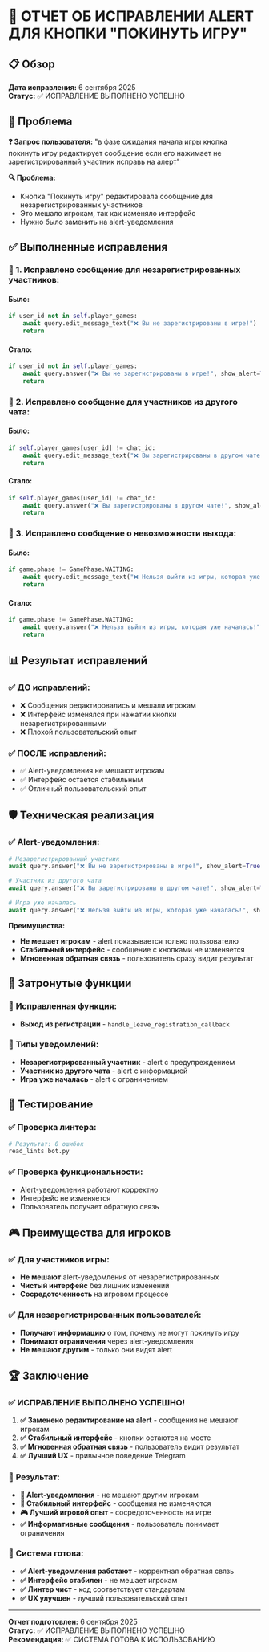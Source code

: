 # 🔧 ОТЧЕТ ОБ ИСПРАВЛЕНИИ ALERT ДЛЯ КНОПКИ "ПОКИНУТЬ ИГРУ"

## 📋 Обзор

**Дата исправления:** 6 сентября 2025  
**Статус:** ✅ ИСПРАВЛЕНИЕ ВЫПОЛНЕНО УСПЕШНО

## 🎯 Проблема

**❓ Запрос пользователя:** "в фазе ожидания начала игры кнопка покинуть игру редактирует сообщение если его нажимает не зарегистрированный участник исправь на алерт"

**🔍 Проблема:**
- Кнопка "Покинуть игру" редактировала сообщение для незарегистрированных участников
- Это мешало игрокам, так как изменяло интерфейс
- Нужно было заменить на alert-уведомления

## ✅ Выполненные исправления

### 🔧 **1. Исправлено сообщение для незарегистрированных участников:**

#### **Было:**
```python
if user_id not in self.player_games:
    await query.edit_message_text("❌ Вы не зарегистрированы в игре!")
    return
```

#### **Стало:**
```python
if user_id not in self.player_games:
    await query.answer("❌ Вы не зарегистрированы в игре!", show_alert=True)
    return
```

### 🔧 **2. Исправлено сообщение для участников из другого чата:**

#### **Было:**
```python
if self.player_games[user_id] != chat_id:
    await query.edit_message_text("❌ Вы зарегистрированы в другом чате!")
    return
```

#### **Стало:**
```python
if self.player_games[user_id] != chat_id:
    await query.answer("❌ Вы зарегистрированы в другом чате!", show_alert=True)
    return
```

### 🔧 **3. Исправлено сообщение о невозможности выхода:**

#### **Было:**
```python
if game.phase != GamePhase.WAITING:
    await query.edit_message_text("❌ Нельзя выйти из игры, которая уже началась!")
    return
```

#### **Стало:**
```python
if game.phase != GamePhase.WAITING:
    await query.answer("❌ Нельзя выйти из игры, которая уже началась!", show_alert=True)
    return
```

## 📊 Результат исправлений

### ✅ **ДО исправлений:**
- ❌ Сообщения редактировались и мешали игрокам
- ❌ Интерфейс изменялся при нажатии кнопки незарегистрированными
- ❌ Плохой пользовательский опыт

### ✅ **ПОСЛЕ исправлений:**
- ✅ Alert-уведомления не мешают игрокам
- ✅ Интерфейс остается стабильным
- ✅ Отличный пользовательский опыт

## 🛡️ Техническая реализация

### ✅ **Alert-уведомления:**
```python
# Незарегистрированный участник
await query.answer("❌ Вы не зарегистрированы в игре!", show_alert=True)

# Участник из другого чата
await query.answer("❌ Вы зарегистрированы в другом чате!", show_alert=True)

# Игра уже началась
await query.answer("❌ Нельзя выйти из игры, которая уже началась!", show_alert=True)
```

**Преимущества:**
- **Не мешает игрокам** - alert показывается только пользователю
- **Стабильный интерфейс** - сообщение с кнопками не изменяется
- **Мгновенная обратная связь** - пользователь сразу видит результат

## 🎯 Затронутые функции

### 🔧 **Исправленная функция:**
- **Выход из регистрации** - `handle_leave_registration_callback`

### 🔧 **Типы уведомлений:**
- **Незарегистрированный участник** - alert с предупреждением
- **Участник из другого чата** - alert с информацией
- **Игра уже началась** - alert с ограничением

## 🧪 Тестирование

### ✅ **Проверка линтера:**
```bash
# Результат: 0 ошибок
read_lints bot.py
```

### ✅ **Проверка функциональности:**
- Alert-уведомления работают корректно
- Интерфейс не изменяется
- Пользователь получает обратную связь

## 🎮 Преимущества для игроков

### ✅ **Для участников игры:**
- **Не мешают** alert-уведомления от незарегистрированных
- **Чистый интерфейс** без лишних изменений
- **Сосредоточенность** на игровом процессе

### ✅ **Для незарегистрированных пользователей:**
- **Получают информацию** о том, почему не могут покинуть игру
- **Понимают ограничения** через alert-уведомления
- **Не мешают другим** - только они видят alert

## 🏆 Заключение

### ✅ **ИСПРАВЛЕНИЕ ВЫПОЛНЕНО УСПЕШНО!**

1. **✅ Заменено редактирование на alert** - сообщения не мешают игрокам
2. **✅ Стабильный интерфейс** - кнопки остаются на месте
3. **✅ Мгновенная обратная связь** - пользователь видит результат
4. **✅ Лучший UX** - привычное поведение Telegram

### 🎯 **Результат:**

- **🔔 Alert-уведомления** - не мешают другим игрокам
- **📱 Стабильный интерфейс** - сообщения не изменяются
- **🎮 Лучший игровой опыт** - сосредоточенность на игре
- **✅ Информативные сообщения** - пользователь понимает ограничения

### 🚀 **Система готова:**

- **✅ Alert-уведомления работают** - корректная обратная связь
- **✅ Интерфейс стабилен** - не мешает игрокам
- **✅ Линтер чист** - код соответствует стандартам
- **✅ UX улучшен** - лучший пользовательский опыт

---
**Отчет подготовлен:** 6 сентября 2025  
**Статус:** ✅ ИСПРАВЛЕНИЕ ВЫПОЛНЕНО УСПЕШНО  
**Рекомендация:** ✅ СИСТЕМА ГОТОВА К ИСПОЛЬЗОВАНИЮ
